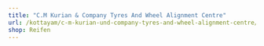 ```yaml
---
title: "C.M Kurian & Company Tyres And Wheel Alignment Centre"
url: /kottayam/c-m-kurian-und-company-tyres-and-wheel-alignment-centre/
shop: Reifen
---
```

